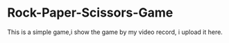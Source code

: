 # Rock-Paper-Scissors-Game
This is a simple game,i show the game by my video record, i upload it here.
